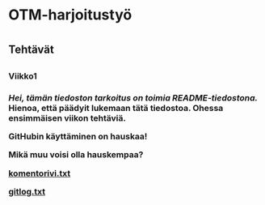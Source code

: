 # <h1>OTM-harjoitustyö<h1>

<h2>Tehtävät<h2>

<h3>Viikko1<h3>

*Hei, tämän tiedoston tarkoitus on toimia README-tiedostona.* **Hienoa, että päädyit lukemaan tätä tiedostoa.** Ohessa ensimmäisen viikon tehtäviä.

GitHubin käyttäminen on hauskaa!

Mikä muu voisi olla hauskempaa?

[komentorivi.txt](https://github.com/Kallmark/otm-harjoitustyo/blob/master/laskarit/viikko1/komentorivi.txt)

[gitlog.txt](https://github.com/Kallmark/otm-harjoitustyo/blob/master/laskarit/viikko1/gitlog.txt)
